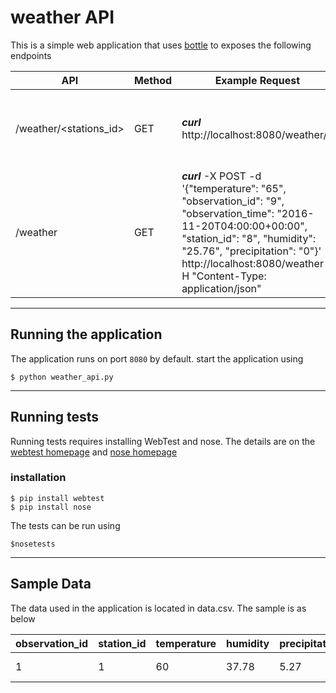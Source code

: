 # weather API
This is a simple web application that uses [bottle](http://bottlepy.org/docs/dev/index.html) to exposes the following endpoints


|API|Method|Example Request|Example Response|
|---|---|---|---|
|/weather/\<stations_id\>|GET|_**curl**_ http://localhost:8080/weather/7 |[{"temperature": "68", "observation_id": "4", "observation_time": "2016-11-20T04:15:00+00:00", "station_id": "7", "humidity": "26.7", "precipitation": "5.31"}]|
|/weather|GET|_**curl**_ -X POST -d '{"temperature": "65", "observation_id": "9", "observation_time": "2016-11-20T04:00:00+00:00", "station_id": "8", "humidity": "25.76", "precipitation": "0"}' http://localhost:8080/weather -H "Content-Type: application/json" |[...{"temperature": "65","observation_id": "9","observation_time": "2016-11-20T04:00:00+00:00","station_id": "8","humidity": "25.76","precipitation": "0"}]|

------------------------------

## Running the application

The application runs on port `8080` by default.
start the application using
````
$ python weather_api.py
````

------------------------------

## Running tests
Running tests requires installing WebTest and nose. The details are on the [webtest homepage](http://docs.pylonsproject.org/projects/webtest/en/latest/)
and [nose homepage](https://nose.readthedocs.io/en/latest/)
### installation
````
$ pip install webtest
$ pip install nose
````

The tests can be run using

````
$nosetests
````
--------------------------------
## Sample Data
The data used in the application is located in data.csv. The sample is as below

|observation_id|station_id|temperature|humidity|precipitation|observation_time|
|---|---|---|---|---|---|
|1|1|60|37.78|5.27|2016-11-20T04:00:00+00:00|
